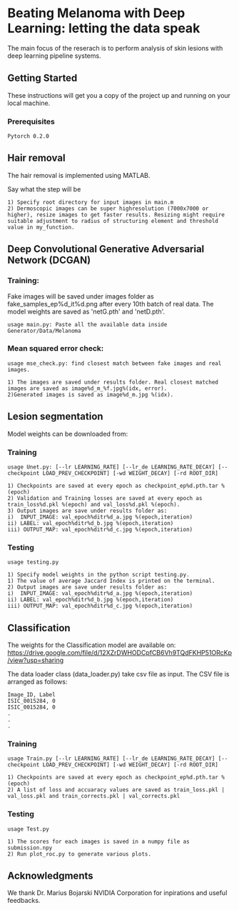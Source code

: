# Beating Melanoma with Deep Learning: letting the data speak

The main focus of the reserach is to perform analysis of skin lesions with deep learning pipeline systems.

## Getting Started

These instructions will get you a copy of the project up and running on your local machine.

### Prerequisites

```
Pytorch 0.2.0
```

## Hair removal

The hair removal is implemented using MATLAB.

Say what the step will be

```
1) Specify root directory for input images in main.m
2) Dermoscopic images can be super highresolution (7000x7000 or higher), resize images to get faster results. Resizing might require suitable adjustment to radius of structuring element and threshold value in my_function.
```

## Deep Convolutional Generative Adversarial Network (DCGAN)

###  Training:

Fake images will be saved under images folder as fake_samples_ep%d_it%d.png  after every 10th batch of real data.  The model weights are saved as 'netG.pth' and 'netD.pth'.

```
usage main.py: Paste all the available data inside Generator/Data/Melanoma
```

### Mean squared error check:

```
usage mse_check.py: find closest match between fake images and real images.

1) The images are saved under results folder. Real closest matched images are saved as image%d_m_%f.jpg%(idx, error).
2)Generated images is saved as image%d_m.jpg %(idx).
```

## Lesion segmentation

Model weights can be downloaded from:

### Training

```
usage Unet.py: [--lr LEARNING_RATE] [--lr_de LEARNING_RATE_DECAY] [--checkpoint LOAD_PREV_CHECKPOINT] [-wd WEIGHT_DECAY] [-rd ROOT_DIR]

1) Checkpoints are saved at every epoch as checkpoint_ep%d.pth.tar %(epoch)
2) Validation and Training losses are saved at every epoch as train_loss%d.pkl %(epoch) and val_loss%d.pkl %(epoch).
3) Output images are save under results folder as:
i)  INPUT_IMAGE: val_epoch%ditr%d_a.jpg %(epoch,iteration)
ii) LABEL: val_epoch%ditr%d_b.jpg %(epoch,iteration)
iii) OUTPUT_MAP: val_epoch%ditr%d_c.jpg %(epoch,iteration)
```

### Testing

```
usage testing.py

1) Specify model weights in the python script testing.py.
1) The value of average Jaccard Index is printed on the terminal.
2) Output images are save under results folder as:
i)  INPUT_IMAGE: val_epoch%ditr%d_a.jpg %(epoch,iteration)
ii) LABEL: val_epoch%ditr%d_b.jpg %(epoch,iteration)
iii) OUTPUT_MAP: val_epoch%ditr%d_c.jpg %(epoch,iteration)
```

## Classification

The weights for the Classification model are available on: https://drive.google.com/file/d/12XZrDWHODCpfCB6Vh9TQdFKHP51ORcKp/view?usp=sharing

The data loader class (data_loader.py) take csv file as input. The CSV file is arranged as follows:

```
Image_ID, Label
ISIC_0015284, 0
ISIC_0015284, 0
.
.
.
```

### Training


```
usage Train.py [--lr LEARNING_RATE] [--lr_de LEARNING_RATE_DECAY] [--checkpoint LOAD_PREV_CHECKPOINT] [-wd WEIGHT_DECAY] [-rd ROOT_DIR]

1) Checkpoints are saved at every epoch as checkpoint_ep%d.pth.tar %(epoch)
2) A list of loss and accuaracy values are saved as train_loss.pkl | val_loss.pkl and train_corrects.pkl | val_corrects.pkl

```

### Testing

```
usage Test.py

1) The scores for each images is saved in a numpy file as submission.npy
2) Run plot_roc.py to generate various plots.

```

## Acknowledgments

We thank Dr. Marius Bojarski NVIDIA Corporation for inpirations and useful feedbacks.



